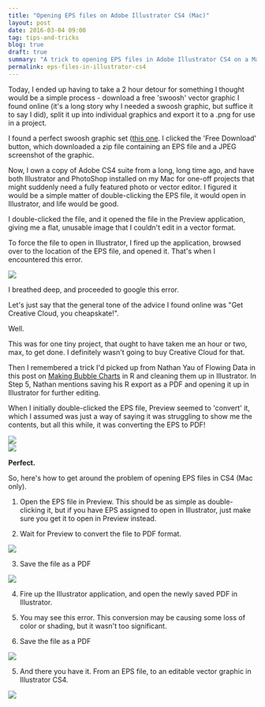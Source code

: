 ```yaml
---
title: "Opening EPS files on Adobe Illustrator CS4 (Mac)"
layout: post
date: 2016-03-04 09:00
tag: tips-and-tricks
blog: true
draft: true
summary: "A trick to opening EPS files in Adobe Illustrator CS4 on a Mac"
permalink: eps-files-in-illustrator-cs4
---
```


Today, I ended up having to take a 2 hour detour for something I thought would be a simple process - download a free 'swoosh' vector graphic I found online (it's a long story why I needed a swoosh graphic, but suffice it to say I did), split it up into individual graphics and export it to a .png for use in a project.

I found a perfect swoosh graphic set ([this one](http://www.vecteezy.com/vector-art/106447-different-type-of-business-banners). I clicked the 'Free Download' button, which downloaded a zip file containing an EPS file and a JPEG screenshot of the graphic.

Now, I own a copy of Adobe CS4 suite from a long, long time ago, and have both Illustrator and PhotoShop installed on my Mac for one-off projects that might suddenly need a fully featured photo or vector editor. I figured it would be a simple matter of double-clicking the EPS file, it would open in Illustrator, and life would be good.

I double-clicked the file, and it opened the file in the Preview application, giving me a flat, unusable image that I couldn't edit in a vector format.

To force the file to open in Illustrator, I fired up the application, browsed over to the location of the EPS file, and opened it. That's when I encountered this error.

<div class="center"><img src="https://raw.githubusercontent.com/aannasw/aannasw.github.io/master/assets/images/posts/eps-illustrator/illustrator-error.png" /></div>

I breathed deep, and proceeded to google this error.

Let's just say that the general tone of the advice I found online was "Get Creative Cloud, you cheapskate!".

Well.

This was for one tiny project, that ought to have taken me an hour or two, max, to get done. I definitely wasn't going to buy Creative Cloud for that.

Then I remembered a trick I'd picked up from Nathan Yau of Flowing Data in this post on [Making Bubble Charts](https://flowingdata.com/2010/11/23/how-to-make-bubble-charts/) in R and cleaning them up in Illustrator. In Step 5, Nathan mentions saving his R export as a PDF and opening it up in Illustrator for further editing.

When I initially double-clicked the EPS file, Preview seemed to 'convert' it, which I assumed was just a way of saying it was struggling to show me the contents, but all this while, it was converting the EPS to PDF!

<div class="center"><img src="https://raw.githubusercontent.com/aannasw/aannasw.github.io/master/assets/images/posts/eps-illustrator/converting-eps.png" /></div>

<div class="center"><img src="https://raw.githubusercontent.com/aannasw/aannasw.github.io/master/assets/images/posts/eps-illustrator/converted-to-pdf.png" /></div>

**Perfect.**

So, here's how to get around the problem of opening EPS files in CS4 (Mac only). 

1. Open the EPS file in Preview. This should be as simple as double-clicking it, but if you have EPS assigned to open in Illustrator, just make sure you get it to open in Preview instead.

2. Wait for Preview to convert the file to PDF format.
<div class="center"><img src="https://raw.githubusercontent.com/aannasw/aannasw.github.io/master/assets/images/posts/eps-illustrator/converting-eps.png" /></div>

3. Save the file as a PDF
<div class="center"><img src="https://raw.githubusercontent.com/aannasw/aannasw.github.io/master/assets/images/posts/eps-illustrator/save-as.png" /></div>

4. Fire up the Illustrator application, and open the newly saved PDF in Illustrator.

5. You may see this error. This conversion may be causing some loss of color or shading, but it wasn't too significant.
3. Save the file as a PDF
<div class="center"><img src="https://raw.githubusercontent.com/aannasw/aannasw.github.io/master/assets/images/posts/eps-illustrator/open-error.png" /></div>

5. And there you have it. From an EPS file, to an editable vector graphic in Illustrator CS4.
<div class="center"><img src="https://raw.githubusercontent.com/aannasw/aannasw.github.io/master/assets/images/posts/eps-illustrator/editable.png" /></div>

